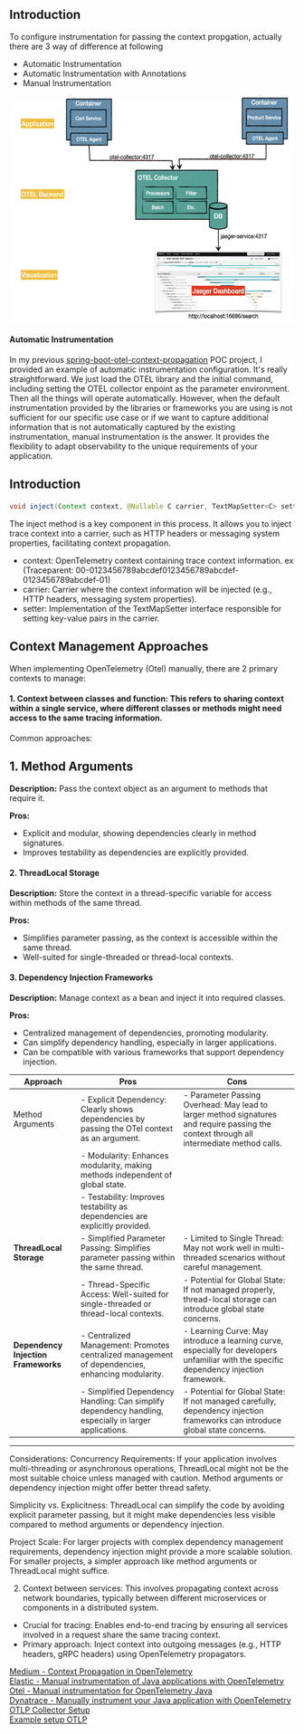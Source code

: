 ## Introduction
To configure instrumentation for passing the context propgation, actually there are 3 way of difference at following
* Automatic Instrumentation
* Automatic Instrumentation with Annotations
* Manual Instrumentation

<p align="center">
  <img src="images/otel-overview.png" alt="image description" width="600" height="400">
</p>

#### Automatic Instrumentation
In my previous [spring-boot-otel-context-propagation](https://github.com/santipabWannakiri/spring-boot-otel-context-propagation) POC project, I provided an example of automatic instrumentation configuration. It's really straightforward. We just load the OTEL library and the initial command, including setting the OTEL collector enpoint as the parameter environment. Then all the things will operate automatically. However, when the default instrumentation provided by the libraries or frameworks you are using is not sufficient for our specific use case or if we want to capture additional information that is not automatically captured by the existing instrumentation, manual instrumentation is the answer. It provides the flexibility to adapt observability to the unique requirements of your application. 


## Introduction


```java
void inject(Context context, @Nullable C carrier, TextMapSetter<C> setter);
```
The inject method is a key component in this process. It allows you to inject trace context into a carrier, such as HTTP headers or messaging system properties, facilitating context propagation.

* context: OpenTelemetry context containing trace context information. ex (Traceparent: 00-0123456789abcdef0123456789abcdef-0123456789abcdef-01)
* carrier: Carrier where the context information will be injected (e.g., HTTP headers, messaging system properties).
* setter: Implementation of the TextMapSetter interface responsible for setting key-value pairs in the carrier.


## Context Management Approaches
When implementing OpenTelemetry (Otel) manually, there are 2 primary contexts to manage:

#### 1. Context between classes and function: This refers to sharing context within a single service, where different classes or methods might need access to the same tracing information.
Common approaches:
## 1. Method Arguments

**Description:** Pass the context object as an argument to methods that require it.

**Pros:**
- Explicit and modular, showing dependencies clearly in method signatures.
- Improves testability as dependencies are explicitly provided.

#### 2. ThreadLocal Storage

**Description:** Store the context in a thread-specific variable for access within methods of the same thread.

**Pros:**
- Simplifies parameter passing, as the context is accessible within the same thread.
- Well-suited for single-threaded or thread-local contexts.

#### 3. Dependency Injection Frameworks

**Description:** Manage context as a bean and inject it into required classes.

**Pros:**
- Centralized management of dependencies, promoting modularity.
- Can simplify dependency handling, especially in larger applications.
- Can be compatible with various frameworks that support dependency injection.

| Approach               | Pros                                                                                                         | Cons                                                                                                              |
|------------------------|--------------------------------------------------------------------------------------------------------------|--------------------------------------------------------------------------------------------------------------------|
| Method Arguments   | - Explicit Dependency: Clearly shows dependencies by passing the OTel context as an argument.                | - Parameter Passing Overhead: May lead to larger method signatures and require passing the context through all intermediate method calls.                                      |
|                        | - Modularity: Enhances modularity, making methods independent of global state.                                |                                                                                                                    |
|                        | - Testability: Improves testability as dependencies are explicitly provided.                                  |                                                                                                                    |
| **ThreadLocal Storage**| - Simplified Parameter Passing: Simplifies parameter passing within the same thread.                          | - Limited to Single Thread: May not work well in multi-threaded scenarios without careful management.              |
|                        | - Thread-Specific Access: Well-suited for single-threaded or thread-local contexts.                             | - Potential for Global State: If not managed properly, thread-local storage can introduce global state concerns.  |
| **Dependency Injection Frameworks** | - Centralized Management: Promotes centralized management of dependencies, enhancing modularity.           | - Learning Curve: May introduce a learning curve, especially for developers unfamiliar with the specific dependency injection framework.                                           |
|                        | - Simplified Dependency Handling: Can simplify dependency handling, especially in larger applications.         | - Potential for Global State: If not managed carefully, dependency injection frameworks can introduce global state concerns. |

---


Considerations:
Concurrency Requirements: If your application involves multi-threading or asynchronous operations, ThreadLocal might not be the most suitable choice unless managed with caution. Method arguments or dependency injection might offer better thread safety.

Simplicity vs. Explicitness: ThreadLocal can simplify the code by avoiding explicit parameter passing, but it might make dependencies less visible compared to method arguments or dependency injection.

Project Scale: For larger projects with complex dependency management requirements, dependency injection might provide a more scalable solution. For smaller projects, a simpler approach like method arguments or ThreadLocal might suffice.

2. Context between services: This involves propagating context across network boundaries, typically between different microservices or components in a distributed system.
* Crucial for tracing: Enables end-to-end tracing by ensuring all services involved in a request share the same tracing context.
* Primary approach: Inject context into outgoing messages (e.g., HTTP headers, gRPC headers) using OpenTelemetry propagators.

[Medium - Context Propagation in OpenTelemetry](https://medium.com/@danielbcorreia/context-propagation-in-opentelemetry-3f53ab31bcf5)\
[Elastic - Manual instrumentation of Java applications with OpenTelemetry](https://www.elastic.co/blog/manual-instrumentation-of-java-applications-opentelemetry)\
[Otel - Manual instrumentation for OpenTelemetry Java](https://opentelemetry.io/docs/languages/java/instrumentation/)\
[Dynatrace - Manually instrument your Java application with OpenTelemetry](https://docs.dynatrace.com/docs/extend-dynatrace/opentelemetry/walkthroughs/java/java-manual)\
[OTLP Collector Setup](https://opentelemetry.io/docs/languages/java/exporters/)\
[Example setup OTLP](https://github.com/elastic/observability-examples/blob/main/Elastiflix/java-favorite-otel-manual/src/main/java/com/movieapi/FavoriteApplication.java)
